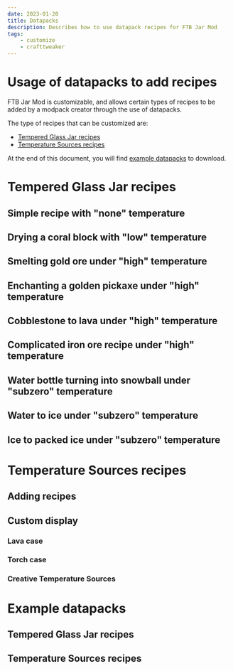 ```yaml
---
date: 2023-01-20
title: Datapacks
description: Describes how to use datapack recipes for FTB Jar Mod
tags:
    - customize
    - crafttweaker
---
```


# Usage of datapacks to add recipes

FTB Jar Mod is customizable, and allows certain types of recipes to be added by a modpack creator through the use of datapacks.

The type of recipes that can be customized are:
- [Tempered Glass Jar recipes](#tempered-glass-jar-recipes)
- [Temperature Sources recipes](#temperature-sources-recipes)

At the end of this document, you will find [example datapacks](#example-datapacks) to download.

# Tempered Glass Jar recipes

## Simple recipe with "none" temperature

## Drying a coral block with "low" temperature

## Smelting gold ore under "high" temperature

## Enchanting a golden pickaxe under "high" temperature

## Cobblestone to lava under "high" temperature

## Complicated iron ore recipe under "high" temperature

## Water bottle turning into snowball under "subzero" temperature

## Water to ice under "subzero" temperature

## Ice to packed ice under "subzero" temperature

# Temperature Sources recipes

## Adding recipes

## Custom display

### Lava case

### Torch case

### Creative Temperature Sources

# Example datapacks

## Tempered Glass Jar recipes

## Temperature Sources recipes
